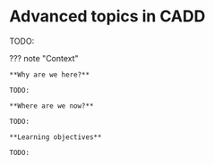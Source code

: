 # Advanced topics in CADD

TODO:

??? note "Context"

    **Why are we here?**

    TODO:

    **Where are we now?**

    TODO:

    **Learning objectives**

    TODO:
